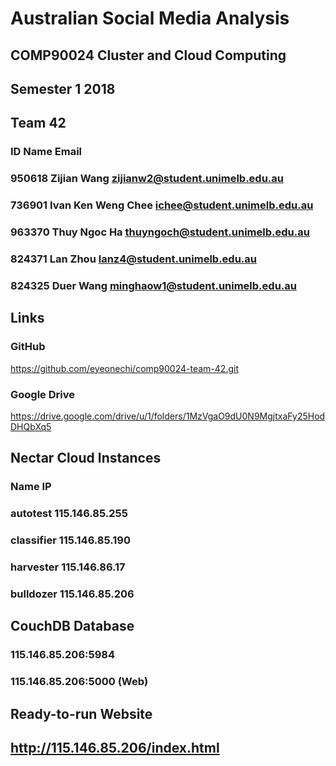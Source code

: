 # Australian Social Media Analysis
## COMP90024 Cluster and Cloud Computing
## Semester 1 2018

## Team 42
### ID      Name                Email
### 950618  Zijian Wang         zijianw2@student.unimelb.edu.au
### 736901  Ivan Ken Weng Chee  ichee@student.unimelb.edu.au
### 963370  Thuy Ngoc Ha        thuyngoch@student.unimelb.edu.au
### 824371  Lan Zhou            lanz4@student.unimelb.edu.au
### 824325  Duer Wang           minghaow1@student.unimelb.edu.au

## Links
### GitHub
https://github.com/eyeonechi/comp90024-team-42.git
### Google Drive
https://drive.google.com/drive/u/1/folders/1MzVgaO9dU0N9MgjtxaFy25HodDHQbXq5

## Nectar Cloud Instances
### Name        IP
### autotest    115.146.85.255
### classifier  115.146.85.190
### harvester   115.146.86.17
### bulldozer   115.146.85.206

## CouchDB Database
### 115.146.85.206:5984
### 115.146.85.206:5000 (Web)

## Ready-to-run Website
## http://115.146.85.206/index.html
